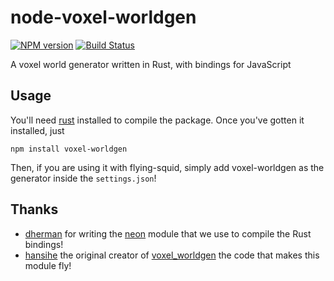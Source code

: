 node-voxel-worldgen
===================

[![NPM version](https://badge.fury.io/js/voxel-worldgen.svg)](http://badge.fury.io/js/voxel-worldgen)
[![Build Status](https://img.shields.io/circleci/project/mhsjlw/voxel-worldgen/master.svg)](https://circleci.com/gh/mhsjlw/voxel-worldgen)

A voxel world generator written in Rust, with bindings for JavaScript

## Usage
You'll need [rust](https://www.rust-lang.org/) installed to compile the package. Once you've gotten it installed, just

    npm install voxel-worldgen
    
Then, if you are using it with flying-squid, simply add voxel-worldgen as the generator inside the `settings.json`!

## Thanks
- [dherman](https://github.com/dherman) for writing the [neon](https://github.com/rustbridge/neon) module that we use to compile the Rust bindings!
- [hansihe](https://github.com/hansihe) the original creator of [voxel_worldgen](https://github.com/hansihe/voxel_worldgen) the code that makes this module fly!
